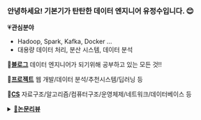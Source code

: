 ### 안녕하세요! 기본기가 탄탄한 데이터 엔지니어 유정수입니다. 😊

💗<b>관심분야</b>
- Hadoop, Spark, Kafka, Docker ...
- 대용량 데이터 처리, 분산 시스템, 데이터 분석

🌺<b>[블로그](https://youjeongsue.tistory.com/)</b> 데이터 엔지니어가 되기위해 공부하고 있는 모든 것!!

🎀<b>[프로젝트](https://youjeongsue.tistory.com/category/%ED%9A%8C%EA%B3%A0)</b> 웹 개발/데이터 분석/추천시스템/딥러닝 등

🌸<b>[CS](https://youjeongsue.tistory.com/category/%EA%B8%B0%EB%B3%B8%EA%B8%B0%20%ED%83%84%ED%83%84%ED%95%9C%20%EC%97%94%EC%A7%80%EB%8B%88%EC%96%B4)</b> 자료구조/알고리즘/컴퓨터구조/운영체제/네트워크/데이터베이스 등
<details> 
<summary><a href='https://youjeongsue.tistory.com/category/%EB%8D%B0%EC%9D%B4%ED%84%B0%20%EC%97%94%EC%A7%80%EB%8B%88%EC%96%B4%EB%A7%81'>🧁<b>논문리뷰</b></a></summary>
<div markdown="1">
  
- [ ] Piranha : Optimizing Short Jobs in Hadoop, Elmeleegy K
- [ ] Robert H Bonczek, Clyde W Holsapple, and Andrew B Whinston. Foundations of decision support systems. Academic Press, 2014.
- [ ] Yingyi Bu, Bill Howe, Magdalena Balazinska, and Michael D Ernst. Haloop: efficient iterative data processing on large clusters. Proceedings of the VLDB Endowment,
- [ ] An Experimental Comparison of Pregel-like, Systems G Han M Daudjee K Ammar KOzsu M Wang X Jin T
- [ ] Twister : A Runtime for Iterative MapReduce, Ekanayake J Li H Zhang B Gunarathne TBae S Qiu J Fox G
- [ ] The Hadoop Distributed File System, Shvachko K Kuang H Radia S Chansler
- [ ] MapReduce : Simplified Data Processing on Large Clusters, Dean J Ghemawat S
- [ ] Jeffrey Dean and Sanjay Ghemawat. Mapreduce: simplified data processing on large clusters. Communications of the aCM, 51(1):107–113, 2008.
- [ ] Hive: a warehousing solution over a map-reduce framework. Proceedings of the VLDB
- [ ] MapReduce Online, Condie T Conway N Alvaro P Hellerstein JElmeleegy K Sears R
- [ ] PACMan: Coordinated memory caching for parallel jobs, Ananthanarayanan G Ghodsi A Wang A
- [ ] Hive: a warehousing solution over a map-reduce framework
- [ ] Resilient Distributed Datasets : A Fault-Tolerant Abstraction for In-Memory Cluster Computing, Zaharia M Chowdhury M Das T Dave A Ma JMccauley M
- [ ] Flink Forward conference in Berlin. Flink vs spark slideshare. http://www.slideshare.net/sbaltagi/flink-vs-spark? related=2.
- [ ] Resilient Distributed Datasets : A Fault-Tolerant Abstraction for In-Memory Cluster Computing, Zaharia M Chowdhury M Das T Dave A Ma JMccauley M Franklin M
- [ ] Streaming Data Analysis using Apache Cassandra and Zeppelin
- [ ] Analysis of Hadoop performance and unstructured data using Zeppelin
- [ ] Haloop efficient iterative data processing on large clusters
- [ ] iMapReduce: A Distributed Computing Framework for Iterative Computation
- [ ] Improving MapReduce Performance in Heterogeneous Environments

</div>
</details>
